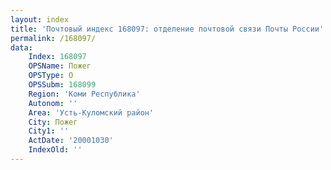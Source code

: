```yaml
---
layout: index
title: 'Почтовый индекс 168097: отделение почтовой связи Почты России'
permalink: /168097/
data:
    Index: 168097
    OPSName: Пожег
    OPSType: О
    OPSSubm: 168099
    Region: 'Коми Республика'
    Autonom: ''
    Area: 'Усть-Куломский район'
    City: Пожег
    City1: ''
    ActDate: '20001030'
    IndexOld: ''
---
```


